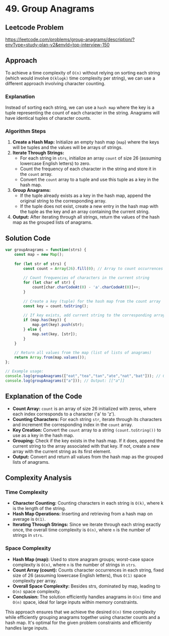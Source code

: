 # 49. Group Anagrams

## Leetcode Problem
https://leetcode.com/problems/group-anagrams/description/?envType=study-plan-v2&envId=top-interview-150

## Approach
To achieve a time complexity of `O(n)` without relying on sorting each string (which would involve `O(klogk)` time complexity per string), we can use a different approach involving character counting.

### Explanation
Instead of sorting each string, we can use a `hash map` where the key is a tuple representing the count of each character in the string. Anagrams will have identical tuples of character counts.

### Algorithm Steps
1. **Create a Hash Map:** Initialize an empty hash map (`map`) where the keys will be tuples and the values will be arrays of strings.
2. **Iterate Through Strings:**
    - For each string in `strs`, initialize an array `count` of size 26 (assuming lowercase English letters) to zero.
    - Count the frequency of each character in the string and store it in the `count` array.
    - Convert the `count` array to a tuple and use this tuple as a key in the hash map.
3. **Group Anagrams:**
    - If the tuple already exists as a key in the hash map, append the original string to the corresponding array.
    - If the tuple does not exist, create a new entry in the hash map with the tuple as the key and an array containing the current string.
4. **Output:** After iterating through all strings, return the values of the hash map as the grouped lists of anagrams.

## Solution Code
```javascript
var groupAnagrams = function(strs) {
    const map = new Map();
    
    for (let str of strs) {
        const count = Array(26).fill(0); // Array to count occurrences of each character
        
        // Count frequencies of characters in the current string
        for (let char of str) {
            count[char.charCodeAt(0) - 'a'.charCodeAt(0)]++;
        }
        
        // Create a key (tuple) for the hash map from the count array
        const key = count.toString();
        
        // If key exists, add current string to the corresponding array; otherwise, create a new array
        if (map.has(key)) {
            map.get(key).push(str);
        } else {
            map.set(key, [str]);
        }
    }
    
    // Return all values from the map (list of lists of anagrams)
    return Array.from(map.values());
};

// Example usage:
console.log(groupAnagrams(["eat","tea","tan","ate","nat","bat"])); // Output: [["bat"],["nat","tan"],["ate","eat","tea"]]
console.log(groupAnagrams(["a"])); // Output: [["a"]]
```

## Explanation of the Code
- **Count Array:** `count` is an array of size 26 initialized with zeros, where each index corresponds to a character ('a' to 'z').
- **Counting Characters:** For each string `str`, iterate through its characters and increment the corresponding index in the `count` array.
- **Key Creation:** Convert the `count` array to a string `(count.toString())` to use as a key in the hash map.
- **Grouping:** Check if the key exists in the hash map. If it does, append the current string to the array associated with that key. If not, create a new array with the current string as its first element.
- **Output:** Convert and return all values from the hash map as the grouped lists of anagrams.

## Complexity Analysis

### Time Complexity
- **Character Counting:** Counting characters in each string is `O(k)`, where k is the length of the string.
- **Hash Map Operations:** Inserting and retrieving from a hash map on average is `O(1)`.
- **Iterating Through Strings:** Since we iterate through each string exactly once, the overall time complexity is `O(n)`, where `n` is the number of strings in `strs`.

### Space Complexity
- **Hash Map (map):** Used to store anagram groups; worst-case space complexity is `O(n)`, where `n` is the number of strings in `strs`.
- **Count Array (count):** Counts character occurrences in each string, fixed size of 26 (assuming lowercase English letters), thus `O(1)` space complexity per array.
- **Overall Space Complexity:** Besides strs, dominated by map, leading to `O(n)` space complexity.
- **Conclusion:** The solution efficiently handles anagrams in `O(n)` time and `O(n)` space, ideal for large inputs within memory constraints.

This approach ensures that we achieve the desired `O(n)` time complexity while efficiently grouping anagrams together using character counts and a hash map. It's optimal for the given problem constraints and efficiently handles large inputs.
